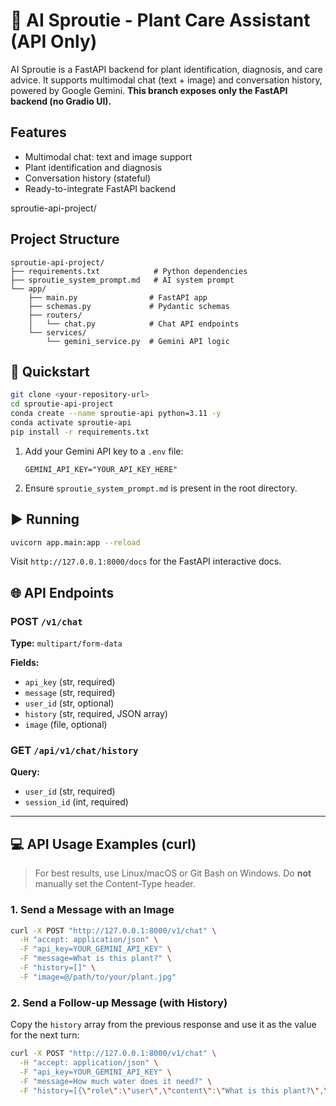 
# 🌱 AI Sproutie - Plant Care Assistant (API Only)

AI Sproutie is a FastAPI backend for plant identification, diagnosis, and care advice. It supports multimodal chat (text + image) and conversation history, powered by Google Gemini. **This branch exposes only the FastAPI backend (no Gradio UI).**



## Features
- Multimodal chat: text and image support
- Plant identification and diagnosis
- Conversation history (stateful)
- Ready-to-integrate FastAPI backend


sproutie-api-project/

## Project Structure
```
sproutie-api-project/
├── requirements.txt            # Python dependencies
├── sproutie_system_prompt.md   # AI system prompt
└── app/
    ├── main.py                # FastAPI app
    ├── schemas.py             # Pydantic schemas
    ├── routers/
    │   └── chat.py            # Chat API endpoints
    └── services/
        └── gemini_service.py  # Gemini API logic
```

## 🚀 Quickstart

```bash
git clone <your-repository-url>
cd sproutie-api-project
conda create --name sproutie-api python=3.11 -y
conda activate sproutie-api
pip install -r requirements.txt
```

1. Add your Gemini API key to a `.env` file:
   ```env
   GEMINI_API_KEY="YOUR_API_KEY_HERE"
   ```
2. Ensure `sproutie_system_prompt.md` is present in the root directory.

## ▶️ Running

```bash
uvicorn app.main:app --reload
```

Visit `http://127.0.0.1:8000/docs` for the FastAPI interactive docs.


## 🌐 API Endpoints

### POST `/v1/chat`
**Type:** `multipart/form-data`

**Fields:**
- `api_key` (str, required)
- `message` (str, required)
- `user_id` (str, optional)
- `history` (str, required, JSON array)
- `image` (file, optional)

### GET `/api/v1/chat/history`
**Query:**
- `user_id` (str, required)
- `session_id` (int, required)

---



## 💻 API Usage Examples (curl)

> For best results, use Linux/macOS or Git Bash on Windows. Do **not** manually set the Content-Type header.

### 1. Send a Message with an Image
```bash
curl -X POST "http://127.0.0.1:8000/v1/chat" \
  -H "accept: application/json" \
  -F "api_key=YOUR_GEMINI_API_KEY" \
  -F "message=What is this plant?" \
  -F "history=[]" \
  -F "image=@/path/to/your/plant.jpg"
```

### 2. Send a Follow-up Message (with History)
Copy the `history` array from the previous response and use it as the value for the next turn:
```bash
curl -X POST "http://127.0.0.1:8000/v1/chat" \
  -H "accept: application/json" \
  -F "api_key=YOUR_GEMINI_API_KEY" \
  -F "message=How much water does it need?" \
  -F "history=[{\"role\":\"user\",\"content\":\"What is this plant?\",\"file_references\":[{\"name\":\"files/abc-123\",\"mime_type\":\"image/jpeg\"}]},{\"role\":\"model\",\"content\":\"That is a Monstera Deliciosa!\"}]"
```

